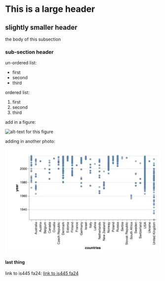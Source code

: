 # This is a large header

## slightly smaller header

the body of this subsection

### sub-section header

un-ordered list:
* first
* second
* third

ordered list:
1. first
2. second
3. third

add in a figure:

![alt-text for this figure](https://uiuc-ischool-dataviz.github.io/spring2019online/week04/data/littleCorgiInHat.png)

adding in another photo:

![another alt-text photo](https://github.com/diannepark/diannepark.github.io/blob/main/savedphotogithub.png)

#### last thing

link to is445 fa24: [link to is445 fa24](https://uiuc-ischool-dataviz.github.io/is445_bcubcg_fall2024/)
